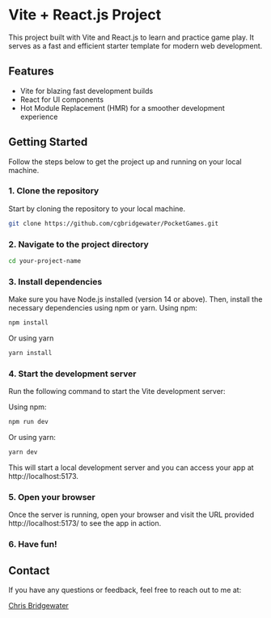 # Vite + React.js Project

This project built with Vite and React.js to learn and practice game play. It serves as a fast and efficient starter template for modern web development.

## Features

- Vite for blazing fast development builds
- React for UI components
- Hot Module Replacement (HMR) for a smoother development experience

## Getting Started

Follow the steps below to get the project up and running on your local machine.

### 1. Clone the repository

Start by cloning the repository to your local machine.

```bash
git clone https://github.com/cgbridgewater/PocketGames.git
```

### 2. Navigate to the project directory
```bash
cd your-project-name
```

### 3. Install dependencies
Make sure you have Node.js installed (version 14 or above). Then, install the necessary dependencies using npm or yarn.
Using npm:
```bash
npm install
```

Or using yarn
```bash
yarn install
```
### 4. Start the development server
Run the following command to start the Vite development server:

Using npm:
```bash
npm run dev
```

Or using yarn:
```bash
yarn dev
```
This will start a local development server and you can access your app at http://localhost:5173.

### 5. Open your browser
Once the server is running, open your browser and visit the URL provided http://localhost:5173/ to see the app in action.

### 6. Have fun!



## Contact

If you have any questions or feedback, feel free to reach out to me at:

[Chris Bridgewater](mailto:cgbridgewater@outlook.com)

